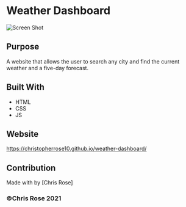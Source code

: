 # Weather Dashboard

![Screen Shot](https://user-images.githubusercontent.com/82801290/121716889-7235d300-ca95-11eb-90c0-30fb0f599e1a.png)


## Purpose
A website that allows the user to search any city and find the current weather and a five-day forecast.   

## Built With
* HTML
* CSS
* JS

## Website
https://christopherrose10.github.io/weather-dashboard/


## Contribution
Made with by [Chris Rose]

### ©️Chris Rose 2021
